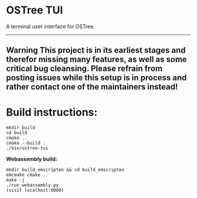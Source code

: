 # OSTree TUI
A terminal user interface for OSTree.

-------------
**Warning**
This project is in its **earliest stages** and therefor missing many features, as well as some critical bug cleansing. Please refrain from posting issues while this setup is in process and rather contact one of the maintainers instead!
-------------

# Build instructions:
```
mkdir build
cd build
cmake ..
cmake --build .
./bin/ostree-tui
```

**Webassembly build:**
```
mkdir build_emscripten && cd build_emscripten
emcmake cmake ..
make -j
./run_webassembly.py
(visit localhost:8000)
```

